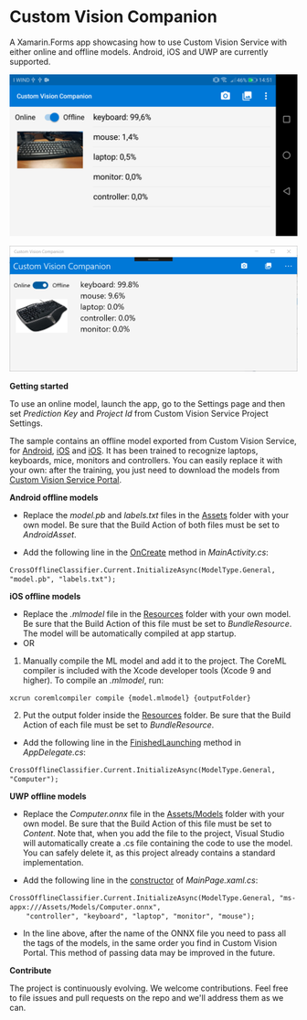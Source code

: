 # Custom Vision Companion

A Xamarin.Forms app showcasing how to use Custom Vision Service with either online and offline models. Android, iOS and UWP are currently supported.

![A screenshot of the Android version](https://raw.githubusercontent.com/DotNetToscana/CustomVisionCompanion/master/Screenshots/Android-1.png)

![A screenshot of the UWP version](https://raw.githubusercontent.com/DotNetToscana/CustomVisionCompanion/master/Screenshots/Uwp-1.png)

**Getting started**

To use an online model, launch the app, go to the Settings page and then set *Prediction Key* and *Project Id* from Custom Vision Service Project Settings.

The sample contains an offline model exported from Custom Vision Service, for [Android](https://github.com/DotNetToscana/CustomVisionCompanion/tree/master/Src/CustomVisionCompanion/CustomVisionCompanion.Android/Assets), [iOS](https://github.com/DotNetToscana/CustomVisionCompanion/blob/master/Src/CustomVisionCompanion/CustomVisionCompanion.iOS/Resources/Computer.mlmodel) and [iOS](https://github.com/DotNetToscana/CustomVisionCompanion/blob/master/Src/CustomVisionCompanion/CustomVisionCompanion.UWP/Assets/Models/Computer.onnx). It has been trained to recognize laptops, keyboards, mice, monitors and controllers. You can easily replace it with your own: after the training, you just need to download the models from [Custom Vision Service Portal](https://docs.microsoft.com/en-us/azure/cognitive-services/custom-vision-service/export-your-model).

**Android offline models**

- Replace the *model.pb* and *labels.txt* files in the [Assets](https://github.com/DotNetToscana/CustomVisionCompanion/tree/master/Src/CustomVisionCompanion/CustomVisionCompanion.Android/Assets) folder with your own model. Be sure that the Build Action of both files must be set to *AndroidAsset*.

- Add the following line in the [OnCreate](https://github.com/DotNetToscana/CustomVisionCompanion/blob/master/Src/CustomVisionCompanion/CustomVisionCompanion.Android/MainActivity.cs#L31) method in *MainActivity.cs*:

```
CrossOfflineClassifier.Current.InitializeAsync(ModelType.General, "model.pb", "labels.txt");
```

**iOS offline models**

- Replace the *.mlmodel* file in the [Resources](https://github.com/DotNetToscana/CustomVisionCompanion/tree/master/Src/CustomVisionCompanion/CustomVisionCompanion.iOS/Resources) folder with your own model. Be sure that the Build Action of this file must be set to *BundleResource*. The model will be automatically compiled at app startup.
- OR
1. Manually compile the ML model and add it to the project. The CoreML compiler is included with the Xcode developer tools (Xcode 9 and higher). To compile an *.mlmodel*, run:

```
xcrun coremlcompiler compile {model.mlmodel} {outputFolder}
```

2. Put the output folder inside the [Resources](https://github.com/DotNetToscana/CustomVisionCompanion/tree/master/Src/CustomVisionCompanion/CustomVisionCompanion.iOS/Resources) folder. Be sure that the Build Action of each file must be set to *BundleResource*.

- Add the following line in the [FinishedLaunching](https://github.com/DotNetToscana/CustomVisionCompanion/blob/master/Src/CustomVisionCompanion/CustomVisionCompanion.iOS/AppDelegate.cs#L47) method in *AppDelegate.cs*:

```
CrossOfflineClassifier.Current.InitializeAsync(ModelType.General, "Computer");
```

**UWP offline models**

- Replace the *Computer.onnx* file in the [Assets/Models](https://github.com/DotNetToscana/CustomVisionCompanion/tree/master/Src/CustomVisionCompanion/CustomVisionCompanion.UWP/Assets/Models) folder with your own model. Be sure that the Build Action of this file must be set to *Content*. Note that, when you add the file to the project, Visual Studio will automatically create a .cs file containing the code to use the model. You can safely delete it, as this project already contains a standard implementation.

- Add the following line in the [constructor](https://github.com/DotNetToscana/CustomVisionCompanion/blob/master/Src/CustomVisionCompanion/CustomVisionCompanion.UWP/MainPage.xaml.cs#L28) of *MainPage.xaml.cs*:

```
CrossOfflineClassifier.Current.InitializeAsync(ModelType.General, "ms-appx:///Assets/Models/Computer.onnx",
    "controller", "keyboard", "laptop", "monitor", "mouse");
```

- In the line above, after the name of the ONNX file you need to pass all the tags of the models, in the same order you find in Custom Vision Portal. This method of passing data may be improved in the future.

**Contribute**

The project is continuously evolving. We welcome contributions. Feel free to file issues and pull requests on the repo and we'll address them as we can.
